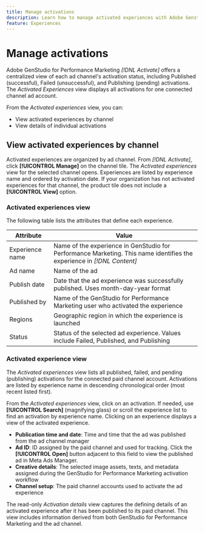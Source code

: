 ```yaml
---
title: Manage activations
description: Learn how to manage activated experiences with Adobe Genstudio for Performance Marketing.
feature: Experiences
---
```

# Manage activations

Adobe GenStudio for Performance Marketing _[!DNL Activate]_  offers a centralized view of each ad channel's activation status, including Published (successful), Failed (unsuccessful), and Publishing (pending) activations. The _Activated Experiences_ view displays all activations for one connected channel ad account.

From the _Activated experiences_ view, you can:

* View activated experiences by channel
* View details of individual activations

## View activated experiences by channel

Activated experiences are organized by ad channel. From _[!DNL Activate]_, click **[!UICONTROL Manage]** on the channel tile. The _Activated experiences_ view for the selected channel opens. Experiences are listed by experience name and ordered by activation date. If your organization has not activated experiences for that channel, the product tile does not include a **[!UICONTROL View]** option.

### Activated experiences view



The following table lists the attributes that define each experience. 

| Attribute        | Value                                                                                       |
|------------------|---------------------------------------------------------------------------------------------|
| Experience name  | Name of the experience in GenStudio for Performance Marketing. This name identifies the experience in _[!DNL Content]_ |
| Ad name          | Name of the ad                                                                                        |
| Publish date     | Date that the ad experience was successfully published. Uses month-day-year format         |
| Published by     | Name of the GenStudio for Performance Marketing user who activated the experience          |
| Regions          | Geographic region in which the experience is launched     |
| Status           | Status of the selected ad experience. Values include Failed, Published, and Publishing    |


### Activated experience view

The _Activated experiences_ view lists all published, failed, and pending (publishing) activations for the connected paid channel account. Activations are listed by experience name in descending chronological order (most recent listed first).


From the _Activated experiences_ view, click on an activation. If needed, use **[!UICONTROL Search]** (magnifying glass) or scroll the experience list to find an activation by experience name. Clicking on an experience displays a view of the activated experience.

* **Publication time and date**: Time and time that the ad was published from the ad channel manager
* **Ad ID**: ID assigned by the paid channel and used for tracking. Click the **[!UICONTROL Open]** button adjacent to this field to view the published ad in Meta Ads Manager. 
* **Creative details**: The selected image assets, texts, and metadata assigned during the GenStudio for Performance Marketing activation workflow
* **Channel setup**: The paid channel accounts used to activate the ad experience

The read-only _Activation details_ view captures the defining details of an activated experience after it has been published to its paid channel. This view includes information derived from both GenStudio for Performance Marketing and the ad channel.
